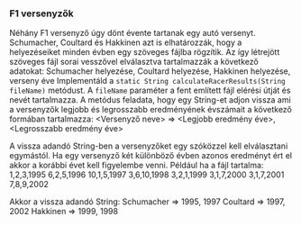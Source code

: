 ### F1 versenyzők
Néhány F1 versenyző úgy dönt évente tartanak egy autó versenyt. Schumacher, Coultard és Hakkinen azt is elhatározzák, hogy a helyezéseiket minden évben egy szöveges fájlba rögzítik. Az így létrejött szöveges fájl sorai vesszővel elválasztva tartalmazzák a következő adatokat:
Schumacher helyezése, Coultard helyezése, Hakkinen helyezése, verseny éve
Implementáld a `static String calculateRacerResults(String fileName)` metódust. A `fileName` paraméter a fent említett fájl elérési útját és nevét tartalmazza. A metódus feladata, hogy egy String-et adjon vissza ami a versenyzők legjobb és legrosszabb eredményének évszámait a következő formában tartalmazza:
<Versenyző neve> => <Legjobb eredmény éve>, <Legrosszabb eredmény éve>

A vissza adandó String-ben a versenyzőket egy szóközzel kell elválasztani egymástól.
Ha egy versenyző két különböző évben azonos eredményt ért el akkor a korábbi évet kell figyelembe venni.
Például ha a fájl tartalma:
1,2,3,1995
6,2,5,1996
10,1,5,1997
3,6,10,1998
3,2,1,1999
3,1,7,2000
3,1,7,2001
7,8,9,2002

Akkor a vissza adandó String:
Schumacher => 1995, 1997 Coultard => 1997, 2002 Hakkinen => 1999, 1998

